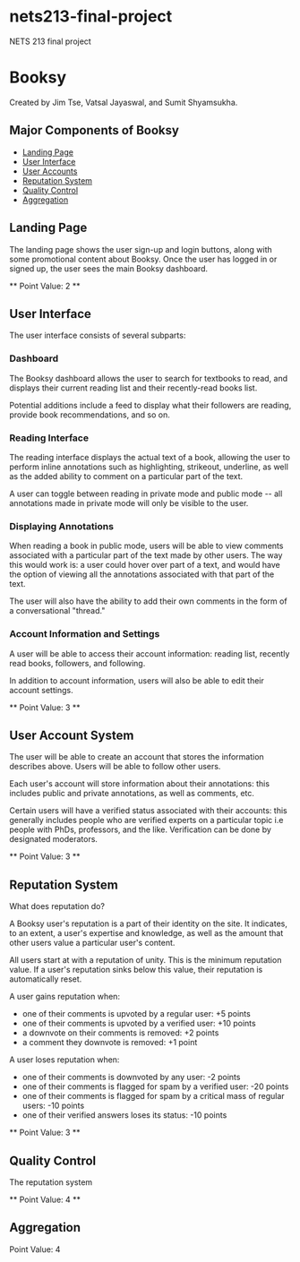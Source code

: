 # nets213-final-project
NETS 213 final project

# Booksy
Created by Jim Tse, Vatsal Jayaswal, and Sumit Shyamsukha.

## Major Components of Booksy

* [Landing Page](#landing-page)
* [User Interface](#user-interface)
* [User Accounts](#user-accounts)
* [Reputation System](#reputation-system)
* [Quality Control](#quality-control)
* [Aggregation](#aggregation)


## Landing Page <a id="landing-page"></a>

The landing page shows the user sign-up and login buttons, along with some promotional content about Booksy. Once the user has logged in or signed up, the user sees the main Booksy dashboard.


** Point Value: 2 **

## User Interface <a id="user-interface"></a>

The user interface consists of several subparts:

### Dashboard

The Booksy dashboard allows the user to search for textbooks to read, and displays their current reading list and their recently-read books list.

Potential additions include a feed to display what their followers are reading, provide book recommendations, and so on.

### Reading Interface

The reading interface displays the actual text of a book, allowing the user to perform inline annotations such as highlighting, strikeout, underline, as well as the added ability to comment on a particular part of the text.

A user can toggle between reading in private mode and public mode -- all annotations made in private mode will only be visible to the user.

### Displaying Annotations

When reading a book in public mode, users will be able to view comments associated with a particular part of the text made by other users. The way this would work is: a user could hover over part of a text, and would have the option of viewing all the annotations associated with that part of the text.

The user will also have the ability to add their own comments in the form of a conversational "thread."

### Account Information and Settings

A user will be able to access their account information: reading list, recently read books, followers, and following.

In addition to account information, users will also be able to edit their account settings.

** Point Value: 3 **

## User Account System <a id="user-accounts"></a>

The user will be able to create an account that stores the information describes above. Users will be able to follow other users.

Each user's account will store information about their annotations: this includes public and private annotations, as well as comments, etc.

Certain users will have a verified status associated with their accounts: this generally includes people who are verified experts on a particular topic i.e people with PhDs, professors, and the like. Verification can be done by designated moderators.

** Point Value: 3 **

## Reputation System <a id="reputation-system"></a>

What does reputation do?

A Booksy user's reputation is a part of their identity on the site. It indicates, to an extent, a user's expertise and knowledge, as well as the amount that other users value a particular user's content.

All users start at with a reputation of unity. This is the minimum reputation value. If a user's reputation sinks below this value, their reputation is automatically reset.

A user gains reputation when:

* one of their comments is upvoted by a regular user: +5 points
* one of their comments is upvoted by a verified user: +10 points
* a downvote on their comments is removed: +2 points
* a comment they downvote is removed: +1 point

A user loses reputation when:

* one of their comments is downvoted by any user: -2 points
* one of their comments is flagged for spam by a verified user: -20 points
* one of their comments is flagged for spam by a critical mass of regular users: -10 points
* one of their verified answers loses its status: -10 points

** Point Value: 3 **

## Quality Control <a id="quality-control"></a>

The reputation system

** Point Value: 4 **

## Aggregation <a id="aggregation"></a>
Point Value: 4

